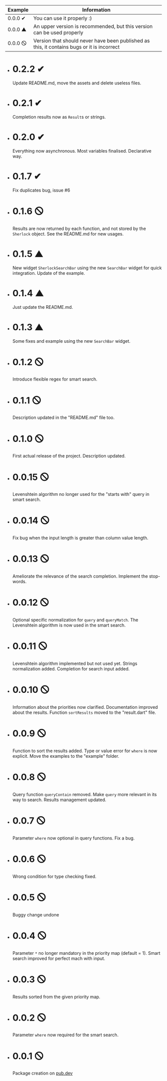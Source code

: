 | Example | Information |
| -- | -- |
| 0.0.0 ✔ | You can use it properly :) |
| 0.0.0 ▲ | An upper version is recommended, but this version can be used properly |
| 0.0.0 🛇 | Version that should never have been published as this, it contains bugs or it is incorrect |

- # 0.2.2 ✔
  Update README.md, move the assets and delete useless files.
- # 0.2.1 ✔
  Completion results now as `Result`s or strings.
- # 0.2.0 ✔
  Everything now asynchronous. Most variables finalised. Declarative way.  
- # 0.1.7 ✔
  Fix duplicates bug, issue #6
- # 0.1.6 🛇
  Results are now returned by each function, and not stored by the `Sherlock` 
  object. See the README.md for new usages.
- # 0.1.5 ▲
  New widget `SherlockSearchBar` using the new `SearchBar` widget for quick 
  integration. Update of the example.
- # 0.1.4 ▲
  Just update the README.md.
- # 0.1.3 ▲
  Some fixes and example using the new `SearchBar` widget.
- # 0.1.2 🛇
  Introduce flexible regex for smart search.
- # 0.1.1 🛇
  Description updated in the "README.md" file too.
- # 0.1.0 🛇
  First actual release of the project. Description updated.
- # 0.0.15 🛇
  Levenshtein algorithm no longer used for the "starts with" query in smart 
  search.
- # 0.0.14 🛇
  Fix bug when the input length is greater than column value length.
- # 0.0.13 🛇
  Ameliorate the relevance of the search completion. Implement the stop-words.
- # 0.0.12 🛇
  Optional specific normalization for `query` and `queryMatch`. The Levenshtein 
  algorithm is now used in the smart search.
- # 0.0.11 🛇
  Levenshtein algorithm implemented but not used yet. Strings normalization 
  added. Completion for search input added.
- # 0.0.10 🛇
  Information about the priorities now clarified. Documentation improved about 
  the results. Function `sortResults` moved to the "result.dart" file.
- # 0.0.9 🛇
  Function to sort the results added. Type or value error for `where` is now 
  explicit. Move the examples to the "example" folder.
- # 0.0.8 🛇
  Query function `queryContain` removed. Make `query` more relevant in its way 
  to search. Results management updated.
- # 0.0.7 🛇
  Parameter `where` now optional in query functions. Fix a bug.
- # 0.0.6 🛇
  Wrong condition for type checking fixed.
- # 0.0.5 🛇
  Buggy change undone
- # 0.0.4 🛇
  Parameter `*` no longer mandatory in the priority map (default = 1). Smart 
  search improved for perfect mach with input.
- # 0.0.3 🛇
  Results sorted from the given priority map.
- # 0.0.2 🛇
  Parameter `where` now required for the smart search.
- # 0.0.1 🛇
  Package creation on [pub.dev](https://pub.dev/)
